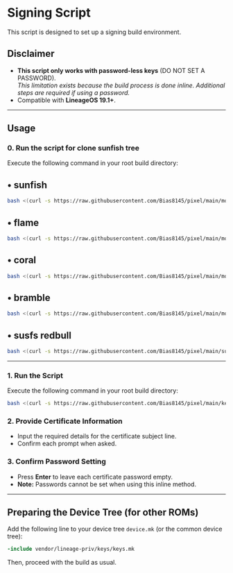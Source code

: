 # Signing Script  
This script is designed to set up a signing build environment.

## Disclaimer  
- **This script only works with password-less keys** (DO NOT SET A PASSWORD).  
  *This limitation exists because the build process is done inline. Additional steps are required if using a password.*  
- Compatible with **LineageOS 19.1+**.

---
## Usage

### 0. Run the script for clone sunfish tree
Execute the following command in your root build directory: 
## • sunfish
```bash
bash <(curl -s https://raw.githubusercontent.com/Bias8145/pixel/main/morp_sunfish.sh)
```
## • flame
```bash
bash <(curl -s https://raw.githubusercontent.com/Bias8145/pixel/main/morp_flame.sh)
```
## • coral
```bash
bash <(curl -s https://raw.githubusercontent.com/Bias8145/pixel/main/morp_coral.sh)
```
## • bramble
```bash
bash <(curl -s https://raw.githubusercontent.com/Bias8145/pixel/main/morp_bramble.sh)
```
## • susfs redbull
```bash
bash <(curl -s https://raw.githubusercontent.com/Bias8145/pixel/main/susfs_redbull.sh)
```
---
### 1. Run the Script  
Execute the following command in your root build directory: 
```bash
bash <(curl -s https://raw.githubusercontent.com/Bias8145/pixel/main/keygen.sh)
```

### 2. Provide Certificate Information  
- Input the required details for the certificate subject line.  
- Confirm each prompt when asked.

### 3. Confirm Password Setting  
- Press **Enter** to leave each certificate password empty.  
- **Note:** Passwords cannot be set when using this inline method.

---

## Preparing the Device Tree (for other ROMs)  
Add the following line to your device tree `device.mk` (or the common device tree):  
```makefile
-include vendor/lineage-priv/keys/keys.mk
```

Then, proceed with the build as usual.
